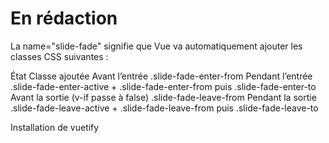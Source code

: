 # En rédaction




La name="slide-fade" signifie que Vue va automatiquement ajouter les classes CSS suivantes :

État	Classe ajoutée
Avant l’entrée	.slide-fade-enter-from
Pendant l’entrée	.slide-fade-enter-active + .slide-fade-enter-from puis .slide-fade-enter-to
Avant la sortie (v-if passe à false)	.slide-fade-leave-from
Pendant la sortie	.slide-fade-leave-active + .slide-fade-leave-from puis .slide-fade-leave-to

Installation de vuetify
